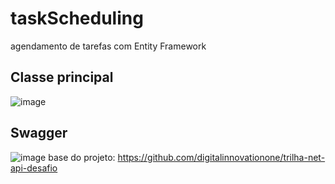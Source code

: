 # taskScheduling
agendamento de tarefas com Entity Framework
## Classe principal
![image](https://github.com/user-attachments/assets/96e71dcc-7639-4d2f-9d36-851b9fe0ae18)
## Swagger
![image](https://github.com/user-attachments/assets/9058ced6-4d58-4486-92d8-651ee2e227eb)
base do projeto: https://github.com/digitalinnovationone/trilha-net-api-desafio
